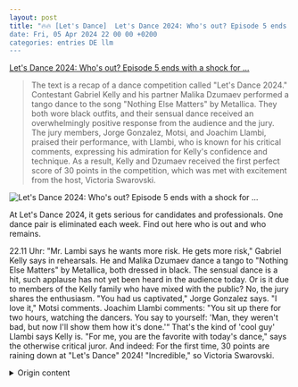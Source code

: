 ```yaml
---
layout: post
title: "🔥🔥 [Let's Dance]  Let's Dance 2024: Who's out? Episode 5 ends with a shock for ...
date: Fri, 05 Apr 2024 22 00 00 +0200
categories: entries DE llm
---
```

[ Let's Dance 2024: Who's out? Episode 5 ends with a shock for ...](https://www.saarbruecker-zeitung.de/nachrichten/panorama/let-s-dance-2024-wer-ist-raus-folge-5-endet-mit-schock-fuer-kandidaten_aid-108067893)

> The text is a recap of a dance competition called "Let's Dance 2024." Contestant Gabriel Kelly and his partner Malika Dzumaev performed a tango dance to the song "Nothing Else Matters" by Metallica. They both wore black outfits, and their sensual dance received an overwhelmingly positive response from the audience and the jury. The jury members, Jorge Gonzalez, Motsi, and Joachim Llambi, praised their performance, with Llambi, who is known for his critical comments, expressing his admiration for Kelly's confidence and technique. As a result, Kelly and Dzumaev received the first perfect score of 30 points in the competition, which was met with excitement from the host, Victoria Swarovski.

![ Let's Dance 2024: Who's out? Episode 5 ends with a shock for ...](https://www.saarbruecker-zeitung.de/imgs/03/1/9/4/8/3/8/4/8/1/tok_d856fb08e7aa5d220eced1291ec94196/w1200_h630_x1796_y1010_E1D30-5b97d6894825f3ec.jpg)

 At Let's Dance 2024, it gets serious for candidates and professionals. One dance pair is eliminated each week. Find out here who is out and who remains.

22.11 Uhr: "Mr. Lambi says he wants more risk. He gets more risk," Gabriel Kelly says in rehearsals. He and Malika Dzumaev dance a tango to "Nothing Else Matters" by Metallica, both dressed in black. The sensual dance is a hit, such applause has not yet been heard in the audience today. Or is it due to members of the Kelly family who have mixed with the public? No, the jury shares the enthusiasm. "You had us captivated," Jorge Gonzalez says. "I love it," Motsi comments. Joachim Llambi comments: "You sit up there for two hours, watching the dancers. You say to yourself: 'Man, they weren't bad, but now I'll show them how it's done.'“ That's the kind of 'cool guy' Llambi says Kelly is. "For me, you are the favorite with today's dance," says the otherwise critical juror. And indeed: For the first time, 30 points are raining down at "Let's Dance" 2024! "Incredible," so Victoria Swarovski.

<details>
  <summary>Origin content</summary>
  ---
layout: post
title: "🔥🔥 [Let's Dance] Let's Dance 2024: Wer ist raus? Folge 5 endet mit Schock für ..."
date: Fri, 05 Apr 2024 22:00:00 +0200
categories: entries DE
---
[Let's Dance 2024: Wer ist raus? Folge 5 endet mit Schock für ...](https://www.saarbruecker-zeitung.de/nachrichten/panorama/let-s-dance-2024-wer-ist-raus-folge-5-endet-mit-schock-fuer-kandidaten_aid-108067893)

![Let's Dance 2024: Wer ist raus? Folge 5 endet mit Schock für ...](https://www.saarbruecker-zeitung.de/imgs/03/1/9/4/8/3/8/4/8/1/tok_d856fb08e7aa5d220eced1291ec94196/w1200_h630_x1796_y1010_E1D30-5b97d6894825f3ec.jpg)

Bei Let's Dance 2024 wird es für Kandidaten und Profis ernst. Jede Woche scheidet ein Tanzpaar aus. Wer raus und wer noch dabei ist, erfahren Sie hier.​

22.11 Uhr: „Herr Lambi sagt, er will mehr Risiko. Er kriegt mehr Risiko“, sagt Gabriel Kelly in den Proben. Er und Malika Dzumaev tanzen einen Tango zu „Nothing Else Matters“ von Metallica, beide in schwarz gekleidet. Der sinnliche Tanz kommt an, einen solchen Applaus gab es im Publikum heute bisher noch nicht. Oder liegt das an Mitgliedern der Kelly-Großfamily, die sich unters Publikum gemischt haben? Nein, die Jury teilt die Begeisterung. „Ihr habt uns gefesselt“, sagt Jorge Gonzalez. „Ich liebe es“, kommentiert Motsi. Joachim Llambi kommentiert: „Du sitzt da zwei Stunden oben, schaust dir die Tänzer an. Sagst dir: ‚Mensch, die waren nicht schlecht, aber jetzt zeig ich denen mal, wie es geht.‘“ So eine „coole Socke“ sei er, sagt Llambi über Gabriel. „Für mich bist du mit dem heutigen Tanz der Favorit hier“, sagt der sonst so kritische Juror. Und tatsächlich: Es hagelt zum ersten Mal die 30 Punkte bei „Let’s Dance“ 2024! „Unfassbar“, so Victoria Swarovski.


</details>
